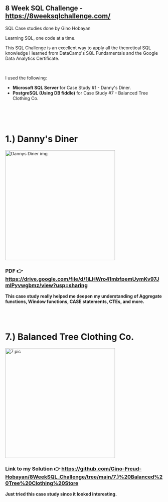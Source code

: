 ## 8 Week SQL Challenge - https://8weeksqlchallenge.com/

SQL Case studies done by Gino Hobayan

Learning SQL, one code at a time.

This SQL Challenge is an excellent way to apply all the theoretical SQL knowledge I learned from DataCamp's SQL Fundamentals and the Google Data Analytics Certificate.

<br>

I used the following: 
<br>

- **Microsoft SQL Server** for Case Study #1 - Danny's Diner.
- **PostgreSQL (Using DB fiddle)** for Case Study #7 - Balanced Tree Clothing Co. 




<br><br><br>




# **1.) Danny's Diner**

<img width="350" alt="Dannys Diner img" src="https://github.com/Gino-Freud-Hobayan/8WeekSQL_Challenge/assets/117270964/64af7ab9-d0d9-4607-9e42-1c22184999ff">

### **PDF 👉 https://drive.google.com/file/d/1jLHWro41mbfpemUymKv97JmIPyvwgbmz/view?usp=sharing**

**This case study really helped me deepen my understanding of Aggregate functions, Window functions, CASE statements, CTEs, and more.**



<br>
<br>


# **7.) Balanced Tree Clothing Co.**

<img src="https://github.com/Gino-Freud-Hobayan/8WeekSQL_Challenge/assets/117270964/735f7f93-e44d-4668-9d24-d5cff9279e68" alt="7 pic" width="350" height="350">

### **Link to my Solution 👉 https://github.com/Gino-Freud-Hobayan/8WeekSQL_Challenge/tree/main/7.)%20Balanced%20Tree%20Clothing%20Store**

**Just tried this case study since it looked interesting.**



<br>




<br>
<br>




